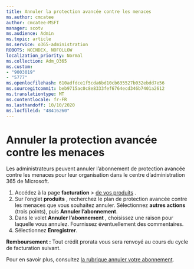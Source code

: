 ```yaml
---
title: Annuler la protection avancée contre les menaces
ms.author: cmcatee
author: cmcatee-MSFT
manager: scotv
ms.audience: Admin
ms.topic: article
ms.service: o365-administration
ROBOTS: NOINDEX, NOFOLLOW
localization_priority: Normal
ms.collection: Adm_O365
ms.custom:
- "9003019"
- "5777"
ms.openlocfilehash: 610adfdce1f5cda6bd10cb635527b032ebdd7e56
ms.sourcegitcommit: beb9715ac0c8e8333fef6764ecd346b7401a2612
ms.translationtype: MT
ms.contentlocale: fr-FR
ms.lasthandoff: 10/10/2020
ms.locfileid: "48416260"
---
```

# <a name="cancel-advanced-threat-protection"></a>Annuler la protection avancée contre les menaces

Les administrateurs peuvent annuler l’abonnement de protection avancée contre les menaces pour leur organisation dans le centre d’administration 365 de Microsoft.

1. Accédez à la page **facturation**  >  [de vos produits](https://go.microsoft.com/fwlink/p/?linkid=842054) .
2. Sur l’onglet **produits** , recherchez le plan de protection avancée contre les menaces que vous souhaitez annuler. Sélectionnez **autres actions** (trois points), puis **Annuler l’abonnement**.
3. Dans le volet **Annuler l’abonnement** , choisissez une raison pour laquelle vous annulez. Fournissez éventuellement des commentaires.
4. Sélectionnez **Enregistrer**.

**Remboursement :** Tout crédit prorata vous sera renvoyé au cours du cycle de facturation suivant.

Pour en savoir plus, consultez [la rubrique annuler votre abonnement](https://docs.microsoft.com/microsoft-365/commerce/subscriptions/cancel-your-subscription).